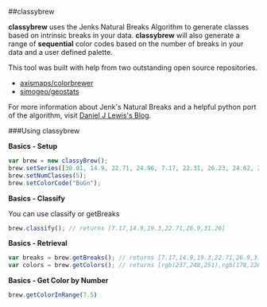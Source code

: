 ##classybrew

**classybrew** uses the Jenks Natural Breaks Algorithm to generate classes based on intrinsic breaks in your data.  **classybrew** will also generate a range of **sequential** color codes based on the number of breaks in your data and a user defined palette.

This tool was built with help from two outstanding open source repositories.

+ [axismaps/colorbrewer](https://github.com/axismaps/colorbrewer)
+ [simogeo/geostats](https://github.com/simogeo/geostats)

For more information about Jenk's Natural Breaks and a helpful python port of the algorithm, visit [Daniel J Lewis's Blog](http://danieljlewis.org/2010/06/07/jenks-natural-breaks-algorithm-in-python/).

###Using classybrew

**Basics - Setup**

```javascript
var brew = new classyBrew();
brew.setSeries([30.01, 14.9, 22.71, 24.96, 7.17, 22.31, 26.23, 24.62, 24.35, 29.37, 28.55, 20.05, 22.06, 19.04, 21.95, 28.13, 21.28, 25.42, 19.16, 28.52, 29.63, 21.37, 16.69, 30.05, 25.81, 21.26, 23.48, 25.07, 31.26, 26.9, 24.04, 16.46, 27.47, 19.3, 20.51, 21.43]);
brew.setNumClasses(5);
brew.setColorCode("BuGn");
```

**Basics - Classify**

You can use classify or getBreaks

```javascript
brew.classify(); // returns [7.17,14.9,19.3,22.71,26.9,31.26]
```

**Basics - Retrieval**

```javascript
var breaks = brew.getBreaks(); // returns [7.17,14.9,19.3,22.71,26.9,31.26]
var colors = brew.getColors(); // returns [rgb(237,248,251),rgb(178,226,226),rgb(102,194,164),rgb(44,162,95),rgb(0,109,44)]
```

**Basics - Get Color by Number**

```javascript
brew.getColorInRange(7.5)
```